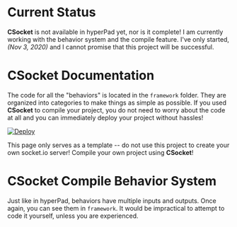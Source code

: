 # Current Status
**CSocket** is not available in hyperPad yet, nor is it complete! I am currently working with the behavior system and the compile feature. I've only started, *(Nov 3, 2020)* and I cannot promise that this project will be successful.

# CSocket Documentation

The code for all the "behaviors" is located in the `framework` folder. They are organized into categories to make things as simple as possible. If you used **CSocket** to compile your project, you do not need to worry about the code at all and you can immediately deploy your project without hassles!

[![Deploy](https://www.herokucdn.com/deploy/button.png)](https://heroku.com/deploy?template=https://github.com/RXCodes/CSocket/)

This page only serves as a template -- do not use this project to create your own socket.io server! Compile your own project using **CSocket**!

# CSocket Compile Behavior System
Just like in hyperPad, behaviors have multiple inputs and outputs. Once again, you can see them in `framework`. It would be impractical to attempt to code it yourself, unless you are experienced.
